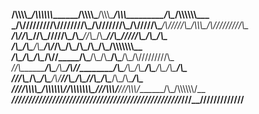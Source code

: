  


________/\\\\\\\\\__/\\\\\\\\\\\\_______/\\\\\\\\\_________/\\\\\\\________/\\\\\\\_________/\\\__/\\\\\\\\\\\\\___        
 _____/\\\////////__\/\\\////////\\\___/\\\///////\\\_____/\\\/////\\\____/\\\/////\\\___/\\\\\\\_\/\\\/////////\\\_       
  ___/\\\/___________\/\\\______\//\\\_\///______\//\\\___/\\\____\//\\\__/\\\____\//\\\_\/////\\\_\/\\\_______\/\\\_      
   __/\\\_____________\/\\\_______\/\\\___________/\\\/___\/\\\_____\/\\\_\/\\\_____\/\\\_____\/\\\_\/\\\\\\\\\\\\\\__     
    _\/\\\_____________\/\\\_______\/\\\________/\\\//_____\/\\\_____\/\\\_\/\\\_____\/\\\_____\/\\\_\/\\\/////////\\\_    
     _\//\\\____________\/\\\_______\/\\\_____/\\\//________\/\\\_____\/\\\_\/\\\_____\/\\\_____\/\\\_\/\\\_______\/\\\_   
      __\///\\\__________\/\\\_______/\\\____/\\\/___________\//\\\____/\\\__\//\\\____/\\\______\/\\\_\/\\\_______\/\\\_  
       ____\////\\\\\\\\\_\/\\\\\\\\\\\\/____/\\\\\\\\\\\\\\\__\///\\\\\\\/____\///\\\\\\\/_______\/\\\_\/\\\\\\\\\\\\\/__ 
        _______\/////////__\////////////_____\///////////////_____\///////________\///////_________\///__\/////////////____




